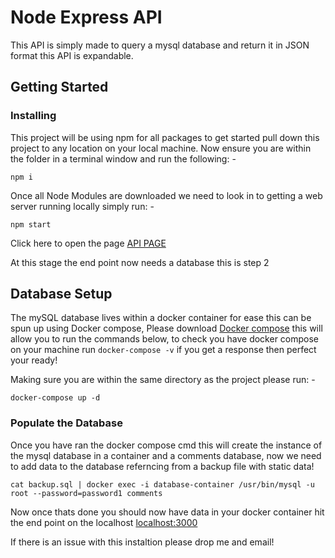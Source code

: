 # Node Express API

This API is simply made to query a mysql database and return it in JSON format this API  is expandable.

## Getting Started

### Installing

This project will be using npm for all packages to get started pull down this project to any location on your local machine. Now ensure you are within the folder in a terminal window and run the following: -

```
npm i
```

Once all Node Modules are downloaded we need to look in to getting a web server running locally simply run: -

```
npm start
```

Click here to open the page [API PAGE](locahost:3000)

At this stage the end point now needs a database this is step 2

## Database Setup

The mySQL database lives within a docker container for ease this can be spun up using Docker compose, Please download [Docker compose](https://docs.docker.com/compose/install/) this will allow you to run the commands below, to check you have docker compose on your machine run `docker-compose -v` if you get a response then perfect your ready!

Making sure you are within the same directory as the project please run: -

```
docker-compose up -d
```

### Populate the Database

Once you have ran the docker compose cmd this will create the instance of the mysql database in a container and a comments database, now we need to add data to the database referncing from a backup file with static data!

```
cat backup.sql | docker exec -i database-container /usr/bin/mysql -u root --password=password1 comments
```
Now once thats done you should now have data in your docker container hit the end point on the localhost [localhost:3000](localhost:3000/comments)

If there is an issue with this instaltion please drop me and email!